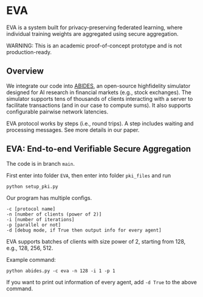 # EVA

EVA is a system built for privacy-preserving federated learning, where individual training weights are aggregated using secure aggregation. 

WARNING: This is an academic proof-of-concept prototype and is not production-ready.

## Overview
We integrate our code into [ABIDES](https://github.com/jpmorganchase/abides-jpmc-public), an open-source highfidelity simulator designed for AI research in financial markets (e.g., stock exchanges). 
The simulator supports tens of thousands of clients interacting with a server to facilitate transactions (and in our case to compute sums). 
It also supports configurable pairwise network latencies.

EVA protocol works by steps (i.e., round trips). 
A step includes waiting and processing messages. 
See more details in our paper.

## EVA: End-to-end Verifiable Secure Aggregation
The code is in branch `main`.

First enter into folder `EVA`, then enter into folder `pki_files` and run
```
python setup_pki.py
```

Our program has multiple configs.
```
-c [protocol name] 
-n [number of clients (power of 2)]
-i [number of iterations] 
-p [parallel or not] 
-d [debug mode, if True then output info for every agent]
```
EVA supports batches of clients with size power of 2, starting from 128,
e.g., 128, 256, 512.

Example command:
```
python abides.py -c eva -n 128 -i 1 -p 1 
```

If you want to print out information of every agent, add `-d True` to the above command.

